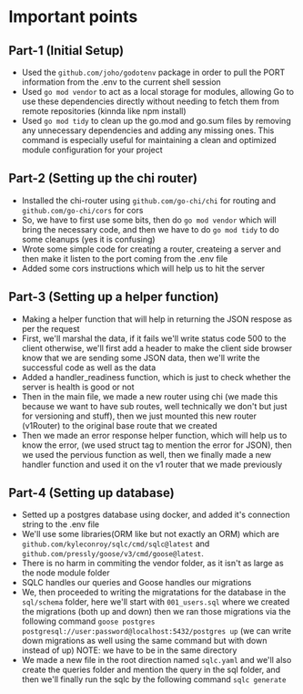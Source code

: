 # Important points

## Part-1 (Initial Setup)

- Used the `github.com/joho/godotenv` package in order to pull the PORT information from the .env to the current shell session
- Used `go mod vendor` to act as a local storage for modules, allowing Go to use these dependencies directly without needing to fetch them from remote repositories (kinnda like npm install)
- Used `go mod tidy` to clean up the go.mod and go.sum files by removing any unnecessary dependencies and adding any missing ones. This command is especially useful for maintaining a clean and optimized module configuration for your project

## Part-2 (Setting up the chi router)

- Installed the chi-router using `github.com/go-chi/chi` for routing and `github.com/go-chi/cors` for cors
- So, we have to first use some bits, then do `go mod vendor` which will bring the necessary code, and then we have to do `go mod tidy` to do some cleanups (yes it is confusing)
- Wrote some simple code for creating a router, createing a server and then make it listen to the port coming from the .env file
- Added some cors instructions which will help us to hit the server

## Part-3 (Setting up a helper function)

- Making a helper function that will help in returning the JSON respose as per the request
- First, we'll marshal the data, if it fails we'll write status code 500 to the client otherwise, we'll first add a header to make the client side browser know that we are sending some JSON data, then we'll write the successful code as well as the data
- Added a handler_readiness function, which is just to check whether the server is health is good or not
- Then in the main file, we made a new router using chi (we made this because we want to have sub routes, well technically we don't but just for versioning and stuff), then we just mounted this new router (v1Router) to the original base route that we created
- Then we made an error response helper function, which will help us to know the error, (we used struct tag to mention the error for JSON), then we used the pervious function as well, then we finally made a new handler function and used it on the v1 router that we made previously

## Part-4 (Setting up database)

- Setted up a postgres database using docker, and added it's connection string to the .env file
- We'll use some libraries(ORM like but not exactly an ORM) which are `github.com/kyleconroy/sqlc/cmd/sqlc@latest` and `github.com/pressly/goose/v3/cmd/goose@latest`.
- There is no harm in commiting the vendor folder, as it isn't as large as the node module folder
- SQLC handles our queries and Goose handles our migrations
- We, then proceeded to writing the migratations for the database in the `sql/schema` folder, here we'll start with `001_users.sql` where we created the migrations (both up and down) then we ran those migrations via the following command `goose postgres postgresql://user:password@localhost:5432/postgres up` (we can write down migrations as well using the same command but with down instead of up) NOTE: we have to be in the same directory
- We made a new file in the root direction named `sqlc.yaml` and we'll also create the queries folder and mention the query in the sql folder, and then we'll finally run the sqlc by the following command `sqlc generate`
